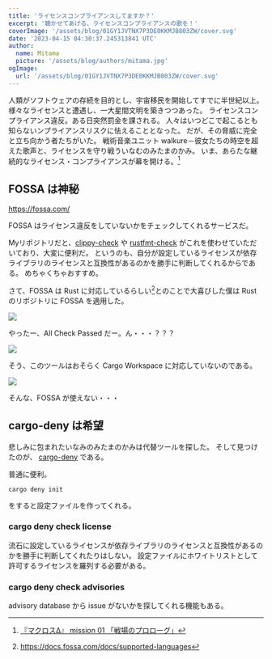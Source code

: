 ```yaml
---
title: 'ライセンスコンプライアンスしてますか？'
excerpt: '聴かせてあげる、ライセンスコンプライアンスの歌を！'
coverImage: '/assets/blog/01GY1JVTNX7P3DE0KKMJB803ZW/cover.svg'
date: '2023-04-15 04:30:37.245313841 UTC'
author:
  name: Mitama
  picture: '/assets/blog/authors/mitama.jpg'
ogImage:
  url: '/assets/blog/01GY1JVTNX7P3DE0KKMJB803ZW/cover.svg'
---
```


人類がソフトウェアの存続を目的とし、宇宙移民を開始してすでに半世紀以上。
様々なライセンスと遭遇し、一大星間文明を築きつつあった。
ライセンスコンプライアンス違反。ある日突然罰金を課される。
人々はいつどこで起こるとも知らないンプライアンスリスクに怯えることとなった。
だが、その脅威に完全と立ち向かう者たちがいた。
戦術音楽ユニット walkure－彼女たちの時空を超えた歌声と、ライセンスを守り戦ういなむのみたまのかみ。
いま、あらたな継続的なライセンス・コンプライアンスが幕を開ける。[^1]

## FOSSA は神秘

https://fossa.com/

FOSSA はライセンス違反をしていないかをチェックしてくれるサービスだ。

Myリポジトリだと、[clippy-check](https://github.com/LoliGothick/clippy-check) や [rustfmt-check](https://github.com/LoliGothick/rustfmt-check) がこれを使わせていただいており、大変に便利だ。
というのも、自分が設定しているライセンスが依存ライブラリのライセンスと互換性があるのかを勝手に判断してくれるからである。
めちゃくちゃおすすめ。

さて、FOSSA は Rust に対応しているらしい[^2]とのことで大喜びした僕は Rust のリポジトリに FOSSA を適用した。

![](https://storage.googleapis.com/zenn-user-upload/e5b63c1effa6-20230415.png)

やったー、All Check Passed だー。ん・・・？？？

![](https://storage.googleapis.com/zenn-user-upload/ea078d438800-20230415.png)

そう、このツールはおそらく Cargo Workspace に対応していないのである。

![](https://storage.googleapis.com/zenn-user-upload/7895e4e4f486-20230415.png)

そんな、FOSSA が使えない・・・

## cargo-deny は希望

悲しみに包まれたいなみのみたまのかみは代替ツールを探した。
そして見つけたのが、 [cargo-deny](https://github.com/EmbarkStudios/cargo-deny) である。

普通に便利。

```shell
cargo deny init
```

をすると設定ファイルを作ってくれる。

### cargo deny check license

流石に設定しているライセンスが依存ライブラリのライセンスと互換性があるのかを勝手に判断してくれたりはしない。
設定ファイルにホワイトリストとして許可するライセンスを羅列する必要がある。

### cargo deny check advisories

advisory database から issue がないかを探してくれる機能もある。



[^1]: [『マクロスΔ』 mission 01 「戦場のプロローグ」](https://www.youtube.com/watch?v=afma-8wvPNQ)
[^2]: https://docs.fossa.com/docs/supported-languages